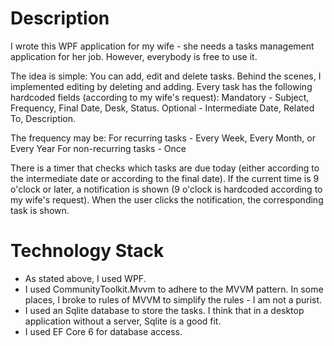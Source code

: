 # Description

I wrote this WPF application for my wife - she needs a tasks management application for her job.
However, everybody is free to use it.

The idea is simple: You can add, edit and delete tasks. Behind the scenes, I implemented editing by deleting and adding.
Every task has the following hardcoded fields (according to my wife's request): 
Mandatory - Subject, Frequency, Final Date, Desk, Status.
Optional - Intermediate Date, Related To, Description.

The frequency may be:
For recurring tasks - Every Week, Every Month, or Every Year
For non-recurring tasks - Once

There is a timer that checks which tasks are due today (either according to the intermediate date or according to the final date). If the current time is 9 o'clock or later, a notification is shown (9 o'clock is hardcoded according to my wife's request). When the user clicks the notification, the corresponding task is shown.

# Technology Stack
- As stated above, I used WPF.
- I used CommunityToolkit.Mvvm to adhere to the MVVM pattern. In some places, I broke to rules of MVVM to simplify the rules - I am not a purist.
- I used an Sqlite database to store the tasks. I think that in a desktop application without a server, Sqlite is a good fit.
- I used EF Core 6 for database access.
